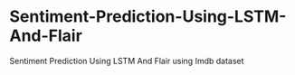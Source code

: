 # Sentiment-Prediction-Using-LSTM-And-Flair
Sentiment Prediction Using LSTM And Flair using Imdb dataset
